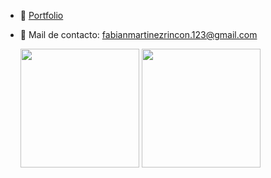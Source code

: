 


 


- 📁 [Portfolio](https://fabian-martinez1.github.io/PortfolioReact/)
- 📧 Mail de contacto: fabianmartinezrincon.123@gmail.com

  <img height="190em" src="https://github-readme-stats.vercel.app/api?username=Fabian-Martinez1&show_icons=true&theme=dark&include_all_commits=true&count_private=true"/>
  
  <img height="190em" src="https://github-readme-stats.vercel.app/api/top-langs/?username=Fabian-Martinez1&layout=compact&langs_count=7&theme=dark"/>

